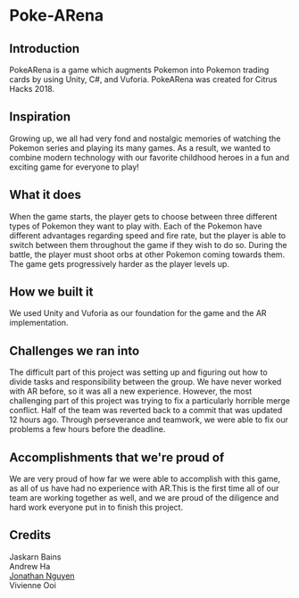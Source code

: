 # Poke-ARena

## Introduction
PokeARena is a game which augments Pokemon into Pokemon trading cards by using Unity, C#, and Vuforia. PokeARena was created for Citrus Hacks 2018.

## Inspiration
Growing up, we all had very fond and nostalgic memories of watching the Pokemon series and playing its many games. As a result, we wanted to combine modern technology with our favorite childhood heroes in a fun and exciting game for everyone to play!

## What it does
When the game starts, the player gets to choose between three different types of Pokemon they want to play with. Each of the Pokemon have different advantages regarding speed and fire rate, but the player is able to switch between them throughout the game if they wish to do so. During the battle, the player must shoot orbs at other Pokemon coming towards them. The game gets progressively harder as the player levels up.

## How we built it
We used Unity and Vuforia as our foundation for the game and the AR implementation.

## Challenges we ran into
The difficult part of this project was setting up and figuring out how to divide tasks and responsibility between the group. We have never worked with AR before, so it was all a new experience. However, the most challenging part of this project was trying to fix a particularly horrible merge conflict. Half of the team was reverted back to a commit that was updated 12 hours ago. Through perseverance and teamwork, we were able to fix our problems a few hours before the deadline.

## Accomplishments that we're proud of
We are very proud of how far we were able to accomplish with this game, as all of us have had no experience with AR.This is the first time all of our team are working together as well, and we are proud of the diligence and hard work everyone put in to finish this project.

## Credits
Jaskarn Bains <br />
Andrew Ha <br />
[Jonathan Nguyen](https://www.jonathannguyen.me) <br />
Vivienne Ooi <br />
